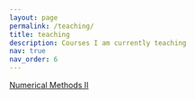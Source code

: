 ```yaml
---
layout: page
permalink: /teaching/
title: teaching
description: Courses I am currently teaching
nav: true
nav_order: 6
---
```


[Numerical Methods II](https://studyguide.tudelft.nl/a101_displayCourse.do?course_id=64503)
